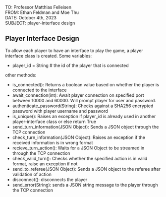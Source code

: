 TO: Professor Matthias Felleisen\
FROM: Ethan Feldman and Moe Thu\
DATE: October 4th, 2023\
SUBJECT: player-interface design

## Player Interface Design

To allow each player to have an interface to play the game, a player interface class is created.
Some variables:

- player_id = String # the id of the player that is connected

other methods:

- is_connected(): Returns a boolean value based on whether the player is connected to the interface
- await_connection(int): Await player connection on specified port between 10000 and 60000. Will prompt player for user and password.
- authenticate_password(String): Checks against a SHA256 encrypted password with player username and password
- is_unique(): Raises an exception if player_id is already used in another player-interface class or else return True
- send_turn_information(JSON Object): Sends a JSON object through the TCP connection
- check_turn_information(JSON Object): Raises an exception if the received information is in wrong format
- recieve_turn_action(): Waits for a JSON Object to be streamed in through the TCP connection
- check_valid_turn(): Checks whether the specified action is in valid format, raise an exception if not
- send_to_referee(JSON Object): Sends a JSON object to the referee after validation of action
- disconnect(): disconnects the player
- send_error(String): sends a JSON string message to the player through the TCP connection
